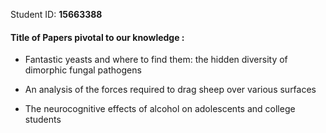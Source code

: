 Student ID: **15663388**

#### Title of Papers pivotal to our knowledge :

- Fantastic yeasts and where to find them: the hidden diversity of dimorphic fungal pathogens

- An analysis of the forces required to drag sheep over various surfaces

- The neurocognitive effects of alcohol on adolescents and college students
